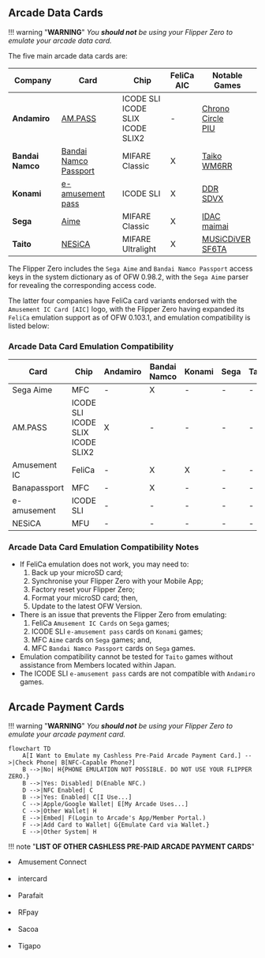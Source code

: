 ## Arcade Data Cards
!!! warning "**WARNING**"
    *You __should not__ be using your Flipper Zero to emulate your arcade data card.*

The five main arcade data cards are:

| Company | Card | Chip | FeliCa<br>AIC | Notable Games |
| ----------- | ---------- | ------------ | ----------- | ----------- |
| **Andamiro** | [AM.PASS](https://am-pass.net/) | ICODE SLI<br>ICODE SLIX<br>ICODE SLIX2 | - | [Chrono Circle](https://chrono-circle.com/)<br>[PIU](https://piugame.com/) |
| **Bandai Namco** | [Bandai Namco Passport](https://banapass.net/setlocale/en/) | MIFARE Classic | X | [Taiko](https://donderhiroba.jp/login.php)<br>[WM6RR](https://wanganmaxi-official.com/wanganmaxi6rr/en/) |
| **Konami** | [e-amusement pass](https://p.eagate.573.jp/index.html)| ICODE SLI | X | [DDR](https://p.eagate.573.jp/game/ddr/ddrworld/top/index.html)<br>[SDVX](https://p.eagate.573.jp/game/sdvx/vi/) |
| **Sega** | [Aime](https://my-aime.net/en/) | MIFARE Classic | X | [IDAC](https://initiald.sega.jp/inidac/)<br>[maimai](https://maimai.sega.com/) |
| **Taito** | [NESiCA](https://nesica.net/) | MIFARE Ultralight | X | [MUSiCDiVER](https://musicdiver.jp/index.html)<br>[SF6TA](https://sf6ta.jp/) |

The Flipper Zero includes the `Sega Aime` and `Bandai Namco Passport` access keys in the system dictionary as of OFW 0.98.2, with the `Sega Aime` parser for revealing the corresponding access code.

The latter four companies have FeliCa card variants endorsed with the `Amusement IC Card [AIC]` logo, with the Flipper Zero having expanded its `FeliCa` emulation support as of OFW 0.103.1, and emulation compatibility is listed below:

### Arcade Data Card Emulation Compatibility
| Card | Chip | Andamiro | Bandai<br>Namco | Konami | Sega | Taito |
| ---------- | ---------- | ---------- | ---------- | ---------- | ---------- | ---------- |
| Sega Aime | MFC | - | X | - | - | - |
| AM.PASS | ICODE SLI<br>ICODE SLIX<br>ICODE SLIX2| X | - | - | - | - |  
| Amusement IC | FeliCa | - | X | X | - | - | 
| Banapassport | MFC | - | X | - | - | - |
| e-amusement | ICODE SLI | - | - | - | - | - |
| NESiCA | MFU | - | - | - | - | - |

### Arcade Data Card Emulation Compatibility Notes
- If FeliCa emulation does not work, you may need to:
    1) Back up your microSD card;
    2) Synchronise your Flipper Zero with your Mobile App;
    3) Factory reset your Flipper Zero;
    4) Format your microSD card; then,
    5) Update to the latest OFW Version.
- There is an issue that prevents the Flipper Zero from emulating:
    1) FeliCa `Amusement IC Cards` on `Sega` games;
    2) ICODE SLI `e-amusement pass` cards on `Konami` games;
    3) MFC `Aime` cards on `Sega` games; and,
    4) MFC `Bandai Namco Passport` cards on `Sega` games.
- Emulation compatibility cannot be tested for `Taito` games without assistance from Members located within Japan.
- The ICODE SLI `e-amusement pass` cards are not compatible with `Andamiro` games.

## Arcade Payment Cards
!!! warning "**WARNING**"
    *You __should not__ be using your Flipper Zero to emulate your arcade payment card.*
``` mermaid
flowchart TD
    A[I Want to Emulate my Cashless Pre-Paid Arcade Payment Card.] -->|Check Phone| B[NFC-Capable Phone?]
    B -->|No| H{PHONE EMULATION NOT POSSIBLE. DO NOT USE YOUR FLIPPER ZERO.}
    B -->|Yes: Disabled| D(Enable NFC.)
    D -->|NFC Enabled| C
    B -->|Yes: Enabled| C[I Use...]
    C -->|Apple/Google Wallet| E[My Arcade Uses...]
    C -->|Other Wallet| H
    E -->|Embed| F(Login to Arcade's App/Member Portal.)
    F -->|Add Card to Wallet| G{Emulate Card via Wallet.}
    E -->|Other System| H
```
!!! note "**LIST OF OTHER CASHLESS PRE-PAID ARCADE PAYMENT CARDS**"
    <li>Amusement Connect</li><br><li>intercard</li><br><li>Parafait</li><br><li>RFpay</li><br><li>Sacoa</li><br><li>Tigapo</li> 
